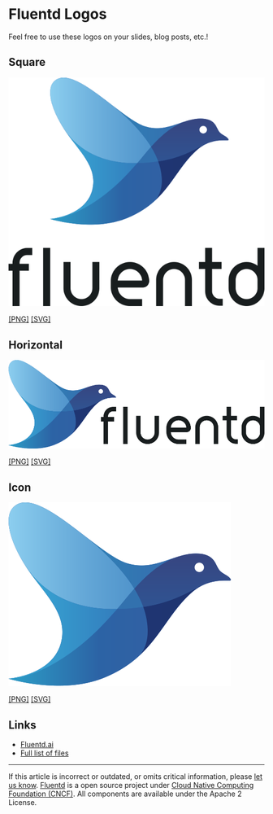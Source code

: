 # Fluentd Logos

Feel free to use these logos on your slides, blog posts, etc.!


## Square



[![](/images/logo/Fluentd_square.png)](/images/logo/Fluentd_square.png)




[\[PNG\]](/images/logo/Fluentd_square.png)
[\[SVG\]](/images/logo/Fluentd_square.svg)


## Horizontal

[![](/images/logo/Fluentd_horizontal.png)](/images/logo/Fluentd_horizontal.png)


[\[PNG\]](/images/logo/Fluentd_horizontal.png)
[\[SVG\]](/images/logo/Fluentd_horizontal.svg)


## Icon

[![](/images/logo/Fluentd_icon.png)](/images/logo/Fluentd_icon.png)



[\[PNG\]](/images/logo/Fluentd_icon.png)
[\[SVG\]](/images/logo/Fluentd_icon.svg)



## Links

-   [Fluentd.ai](/images/logo/Fluentd.ai)
-   [Full list of files](https://github.com/fluent/fluentd-docs-gitbook/tree/1.0/images/logo)


------------------------------------------------------------------------

If this article is incorrect or outdated, or omits critical information, please [let us know](https://github.com/fluent/fluentd-docs-gitbook/issues?state=open).
[Fluentd](http://www.fluentd.org/) is a open source project under [Cloud Native Computing Foundation (CNCF)](https://cncf.io/). All components are available under the Apache 2 License.
